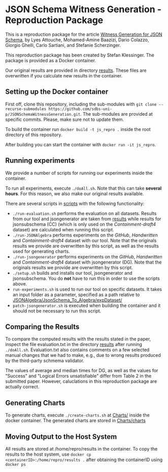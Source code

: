 # JSON Schema Witness Generation - Reproduction Package

This is a reproduction package for the article [Witness Generation for JSON Schema](http://arxiv.org/abs/2202.12849),
by Lyes Attouche, Mohamed-Amine Baazizi, Dario Colazzo, Giorgio Ghelli, Carlo Sartiani, and Stefanie Scherzinger.

This reproduction package has been created by Stefan Klessinger.
The package is provided as a Docker container.

Our original results are provided in directory [results](artifacts/results). These files are overwritten if you calculate new results in the container. 

## Setting up the Docker container
First off, clone this repository, including the sub-modules with 
``git clone --recurse-submodules https://github.com/sdbs-uni-p/JSONSchemaWitnessGeneration.git``. 
The sub-modules are provided at specific commits. Please, make sure not to update them.

To build the container run ``docker build -t js_repro .`` inside the root directory of this repository.

After building you can start the container with ``docker run -it js_repro``. 

## Running experiments
We provide a number of scripts for running our experiments inside the container.

To run all experiments, execute ``./doAll.sh``. Note that this can take **several hours**.
For this reason, we also make our original results available. 


There are several scripts in [scripts](artifacts/scripts) with the following functionality:
* ``./run-evaluation.sh`` performs the evaluation on all datasets. Results from our tool and jsongenerator are taken from [results](artifacts/results) while results for jsonsubschema (CC) (which is only used on the *Containment-draft4* dataset) are calculated when running this script.
* ``./run-JSONAlgebra`` performs experiments on the *GitHub*, *Handwritten* and *Containment-draft4* dataset with our tool. Note that the originals results we provide are overwritten by this script, as well as the results used for generating charts.
* ``./run-jsongenerator`` performs experiments on the *GitHub*, *Handwritten* and *Containment-draft4* dataset with jsongenerator (DG). Note that the originals results we provide are overwritten by this script.
* ``./setup.sh`` builds and installs our tool, jsongenerator and jsonsubschema. You do **not** have to run this in order to use the scripts above.
* ``run-experiments.sh`` is used to run our tool on specific datasets. It takes an input folder as a parameter, specified as a path relative to [JSONAlgebra/JsonSchema_To_Algebra/expDataset/](artifacts/JSONAlgebra/JsonSchema_To_Algebra/expDataset/)
* ``patch-jsongenerator.sh`` is executed when building the container and it should not be necessary to run this script.

## Comparing the Results
To compare the computed results with the results stated in the paper, inspect the file evaluation.txt in the directory [results](artifacts/results) after running ``./doAll.sh``. Evaluation.txt also contains comments on a few selected manual changes that we had to make, e.g., due to wrong results produced by the third-party schmema validator.

The values of average and median times for DG, as well as the values for "Success" and "Logical Errors unsatisfiable" differ from Table 2 in the submitted paper. However, caluclations in this reproduction package are actually correct.

## Generating Charts
To generate charts, execute ``./create-charts.sh`` at [Charts/](artifacts/Charts) inside the docker container. The generated charts are stored in [Charts/charts](artifacts/Charts/charts)

## Moving Output to the Host System
All results are stored at /home/repro/results in the container. To copy the results to the host system, use ``docker cp <containerID>:/home/repro/results .`` after obtaining the containerID using ``docker ps``
